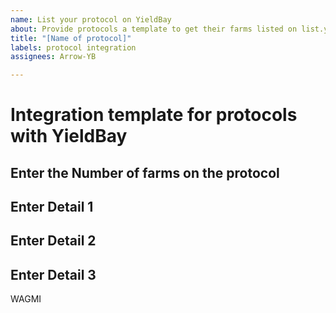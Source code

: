 ```yaml
---
name: List your protocol on YieldBay
about: Provide protocols a template to get their farms listed on list.yieldbay.io
title: "[Name of protocol]"
labels: protocol integration
assignees: Arrow-YB

---
```


# Integration template for protocols with YieldBay

## Enter the Number of farms on the protocol

## Enter Detail 1

## Enter Detail 2

## Enter Detail 3

WAGMI
